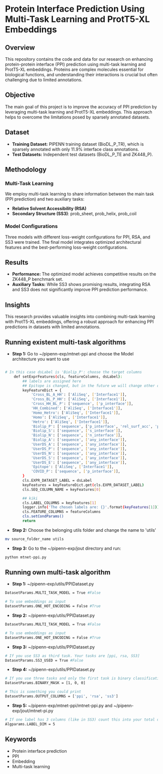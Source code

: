 # Protein Interface Prediction Using Multi-Task Learning and ProtT5-XL Embeddings

## Overview
This repository contains the code and data for our research on enhancing protein-protein interface (PPI) prediction using multi-task learning and ProtT5-XL embeddings. Proteins are complex molecules essential for biological functions, and understanding their interactions is crucial but often challenging due to limited annotations.

## Objective
The main goal of this project is to improve the accuracy of PPI prediction by leveraging multi-task learning and ProtT5-XL embeddings. This approach helps to overcome the limitations posed by sparsely annotated datasets.

## Dataset
- **Training Dataset:** PIPENN training dataset (BioDL_P_TR), which is sparsely annotated with only 11.9% interface class annotations.
- **Test Datasets:** Independent test datasets (BioDL_P_TE and ZK448_P).

## Methodology
### Multi-Task Learning
We employ multi-task learning to share information between the main task (PPI prediction) and two auxiliary tasks:
- **Relative Solvent Accessibility (RSA)**
- **Secondary Structure (SS3)**: prob_sheet, prob_helix, prob_coil

### Model Configurations
Three models with different loss-weight configurations for PPI, RSA, and SS3 were trained. The final model integrates optimized architectural features and the best-performing loss-weight configurations.

## Results
- **Performance:** The optimized model achieves competitive results on the ZK448_P benchmark set.
- **Auxiliary Tasks:** While SS3 shows promising results, integrating RSA and SS3 does not significantly improve PPI prediction performance.

## Insights
This research provides valuable insights into combining multi-task learning with ProtT5-XL embeddings, offering a robust approach for enhancing PPI predictions in datasets with limited annotations.


## Running existent multi-task algorithms 

- **Step 1:** Go to ~/pipenn-exp/mtnet-ppi and choose the Model architecture you want to use
```bash

# In this case dsLabel is 'Biolip_P': choose the target columns 
    def setExprFeatures(cls, featureColumns, dsLabel):
        ## labels are assigned here
        ## Epitope is changed, but in the future we will change other dataset and its labels
        keyFeatureDict = {
            'Cross_BL_A_HH': ['AliSeq', ['Interface1']],
            'Cross_BL_P_HH': ['AliSeq', ['Interface1']],
            'Cross_HH_BL_P': ['sequence', ['p_interface']],
            'HH_Combined': ['AliSeq', ['Interface1']],
            'Homo_Hetro': ['AliSeq', ['Interface1']],
            'Homo': ['AliSeq', ['Interface1']],
            'Hetro': ['AliSeq', ['Interface1']],
            'Biolip_P': ['sequence', ['p_interface', 'rel_surf_acc', 'prob_sheet', 'prob_helix', 'prob_coil']],
            'Biolip_S': ['sequence', ['s_interface']],
            'Biolip_N': ['sequence', ['n_interface']],
            'Biolip_A': ['sequence', ['any_interface']],
            'UserDS_A': ['sequence', ['any_interface']],
            'UserDS_P': ['sequence', ['any_interface']],
            'UserDS_N': ['sequence', ['any_interface']],
            'UserDS_S': ['sequence', ['any_interface']],
            'UserDS_E': ['sequence', ['any_interface']],
            'Epitope': ['AliSeq', ['Interface1']],
            'COVID_P': ['sequence', ['p_interface']],
        }
        cls.EXPR_DATASET_LABEL = dsLabel
        keyFeatures = keyFeatureDict.get(cls.EXPR_DATASET_LABEL)
        cls.SEQ_COLUMN_NAME = keyFeatures[0]

        ## kiki
        cls.LABEL_COLUMNS = keyFeatures[1]
        logger.info('The chosen labels are: {}'.format(keyFeatures[1]))
        cls.FEATURE_COLUMNS = featureColumns
        cls.setCondParams()
        return
```

- **Step 2:** Choose the belonging utils folder and change the name to 'utils'
```bash
mv source_folder_name utils
```

- **Step 3:** Go to the ~/pipenn-exp/jout directory and run:
```bash
python mtnet-ppi.py
```

## Running own multi-task algorithm 
- **Step 1:** ~/pipenn-exp/utils/PPIDataset.py
```bash
DatasetParams.MULTI_TASK_MODEL = True #False

# To use embeddings as input
DatasetParams.ONE_HOT_ENCODING = False #True
```
- **Step 2:** ~/pipenn-exp/utils/PPIDataset.py
```bash
DatasetParams.MULTI_TASK_MODEL = True #False

# To use embeddings as input
DatasetParams.ONE_HOT_ENCODING = False #True
```
- **Step 3:** ~/pipenn-exp/utils/PPIDataset.py
```bash
# If you use SS3 as third task. Your tasks are [ppi, rsa, SS3]
DatasetParams.SS3_USED = True #False
```
- **Step 4:** ~/pipenn-exp/utils/PPIDataset.py
```bash
# If you use three tasks and only the first task is binary classification [ppi, rsa, SS3]
DatasetParams.BINARY_MASK = [1, 0, 0]

# This is something you could print
DatasetParams.OUTPUT_COLUMNS = ['ppi', 'rsa', 'ss3']
```
- **Step 5:** ~/pipenn-exp/mtnet-ppi/mtnet-ppi.py and ~/pipenn-exp/jout/mtnet-pi.py
```bash
# If one label has 3 columns (like in SS3) count this into your total dimension. For [ppi, rsa, SS3] it is 5
Algparams.LABEL_DIM = 5 
```











## Keywords
- Protein interface prediction
- PPI
- Embedding
- Multi-task learning

